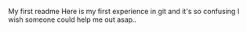 My first readme 
Here is my first experience in git and it's so confusing 
I wish someone could help me out asap..
